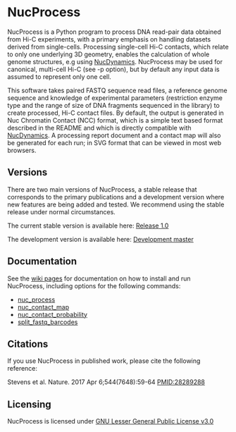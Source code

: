 # NucProcess

NucProcess is a Python program to process DNA read-pair data obtained from Hi-C experiments, with a primary emphasis on handling datasets derived from single-cells. Processing single-cell Hi-C contacts, which relate to only one underlying 3D geometry, enables the calculation of whole genome structures, e.g using [NucDynamics](https://github.com/tjs23/nuc_dynamics). NucProcess may be used for canonical, multi-cell Hi-C (see -p option), but by default any input data is assumed to represent only one cell.

This software takes paired FASTQ sequence read files, a reference genome sequence and knowledge of experimental parameters (restriction enzyme type and the range of size of DNA fragments sequenced in the library) to create processed, Hi-C contact files. By default, the output is generated in Nuc Chromatin Contact (NCC) format, which is a simple text based format described in the README and which is directly compatible with [NucDynamics](https://github.com/tjs23/nuc_dynamics). A processing report document and a contact map will also be generated for each run; in SVG format that can be viewed in most web browsers.

## Versions

There are two main versions of NucProcess, a stable release that corresponds to the primary publications and a development version where new features are being added and tested. We recommend using the stable release under normal circumstances.

The current stable version is available here: [Release 1.0](https://github.com/tjs23/nuc_processing/tree/release_1.0)

The development version is available here: [Development master](https://github.com/tjs23/nuc_processing/tree/master)  

## Documentation

See the [wiki pages](https://github.com/tjs23/nuc_processing/wiki) for documentation on how to install and run NucProcess,
including options for the following commands:

* [nuc_process](https://github.com/tjs23/nuc_processing/wiki/nuc_process)
* [nuc_contact_map](https://github.com/tjs23/nuc_processing/wiki/nuc_contact_map) 
* [nuc_contact_probability](https://github.com/tjs23/nuc_processing/wiki/nuc_contact_map)
* [split_fastq_barcodes](https://github.com/tjs23/nuc_processing/wiki/split_fastq_barcodes)

## Citations

If you use NucProcess in published work, please cite the following reference:

  Stevens et al. Nature. 2017 Apr 6;544(7648):59-64 [PMID:28289288](https://www.ncbi.nlm.nih.gov/pubmed/28289288)

## Licensing

NucProcess is licensed under [GNU Lesser General Public License v3.0](https://github.com/tjs23/nuc_processing/blob/release_1.0/COPYING.LESSER)
